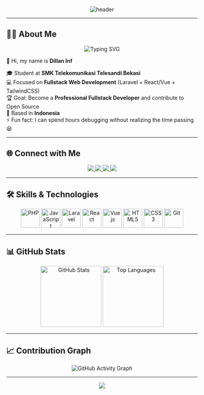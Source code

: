 <!-- Header -->
<p align="center">
  <img src="https://capsule-render.vercel.app/api?type=waving&color=0:ff69b4,100:ff1493&height=120&section=header&text=Hi,+I'm+DillanINF!👋&fontSize=35&fontColor=ffffff&animation=twinkling" alt="header"/>
</p>

---

## 👨‍💻 About Me
<p align="center">
  <img src="https://readme-typing-svg.herokuapp.com?font=Fira+Code&size=22&duration=3000&pause=1000&color=FF69B4&center=true&vCenter=true&width=500&lines=Fullstack+Web+Developer;Laravel+%2B+React%2FVue+%2B+TailwindCSS;Open+Source+Contributor;Always+Learning+New+Things" alt="Typing SVG" />
</p>

👋 Hi, my name is **Dillan Inf**  

🎓 Student at **SMK Telekomunikasi Telesandi Bekasi**  
💻 Focused on **Fullstack Web Development** (Laravel + React/Vue + TailwindCSS)  
🏆 Goal: Become a **Professional Fullstack Developer** and contribute to Open Source  
📍 Based in **Indonesia**  
⚡ Fun fact: I can spend hours debugging without realizing the time passing 😆  

---

## 🌐 Connect with Me
<p align="center">
  <a href="https://www.linkedin.com/in/dillan-inf-55a385340/" target="_blank">
    <img src="https://img.shields.io/badge/LinkedIn-ff69b4?style=for-the-badge&logo=linkedin&logoColor=white"/>
  </a>
  <a href="https://instagram.com/dlan12_/" target="_blank">
    <img src="https://img.shields.io/badge/Instagram-ff69b4?style=for-the-badge&logo=instagram&logoColor=white"/>
  </a>
  <a href="https://wa.me/6285591022177" target="_blank">
    <img src="https://img.shields.io/badge/WhatsApp-ff69b4?style=for-the-badge&logo=whatsapp&logoColor=white"/>
  </a>
  <a href="mailto:dilaninf6@email.com" target="_blank">
    <img src="https://img.shields.io/badge/Email-ff69b4?style=for-the-badge&logo=gmail&logoColor=white"/>
  </a>
</p>

---

## 🛠️ Skills & Technologies
<p align="center">
  <img src="https://cdn.jsdelivr.net/gh/devicons/devicon/icons/php/php-original.svg" width="50" height="50" alt="PHP"/>
  <img src="https://cdn.jsdelivr.net/gh/devicons/devicon/icons/javascript/javascript-original.svg" width="50" height="50" alt="JavaScript"/>
  <img src="https://cdn.jsdelivr.net/gh/devicons/devicon/icons/laravel/laravel-original.svg" width="50" height="50" alt="Laravel"/>
  <img src="https://cdn.jsdelivr.net/gh/devicons/devicon/icons/react/react-original.svg" width="50" height="50" alt="React"/>
  <img src="https://cdn.jsdelivr.net/gh/devicons/devicon/icons/vuejs/vuejs-original.svg" width="50" height="50" alt="Vue.js"/>
  <img src="https://cdn.jsdelivr.net/gh/devicons/devicon/icons/html5/html5-original.svg" width="50" height="50" alt="HTML5"/>
  <img src="https://cdn.jsdelivr.net/gh/devicons/devicon/icons/css3/css3-original.svg" width="50" height="50" alt="CSS3"/>
  <img src="https://cdn.jsdelivr.net/gh/devicons/devicon/icons/git/git-original.svg" width="50" height="50" alt="Git"/>
</p>

---

## 📊 GitHub Stats
<p align="center">
  <img src="https://github-readme-stats.vercel.app/api?username=DillanINF&show_icons=true&title_color=ff69b4&icon_color=ff69b4&text_color=ffffff&bg_color=141321&hide_border=true&border_radius=15" height="160" alt="GitHub Stats"/>
  <img src="https://github-readme-stats.vercel.app/api/top-langs?username=DillanINF&layout=compact&langs_count=6&title_color=ff69b4&text_color=ffffff&bg_color=141321&hide_border=true&border_radius=15" height="160" alt="Top Languages"/>
</p>

---

## 📈 Contribution Graph
<p align="center">
  <img src="https://github-readme-activity-graph.vercel.app/graph?username=DillanINF&bg_color=141321&color=ff69b4&line=ff69b4&point=ffffff&area=true&hide_border=true" alt="GitHub Activity Graph"/>
</p>

---

<!-- Footer -->
<p align="center">
  <img src="https://capsule-render.vercel.app/api?type=waving&color=0:ff69b4,100:ff1493&height=120&section=footer"/>
</p>
